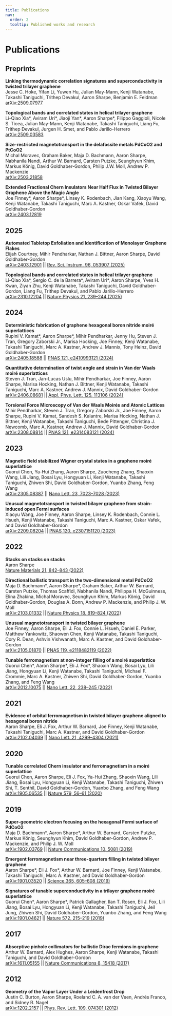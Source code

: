 ```yaml
---
title: Publications
nav:
  order: 2
  tooltip: Published works and research
---
```


# Publications

## Preprints

**Linking thermodynamic correlation signatures and superconductivity in twisted trilayer graphene**<br/>
Jesse C. Hoke, Yifan Li, Yuwen Hu, Julian May-Mann, Kenji Watanabe, Takashi Taniguchi, Trithep Devakul, Aaron Sharpe, Benjamin E. Feldman<br/>
[arXiv:2509.07977](https://arxiv.org/abs/2509.07977)<br/>

**Topological bands and correlated states in helical trilayer graphene**<br/>
Li-Qiao Xia\*, Aviram Uri\*, Jiaoji Yan\*, Aaron Sharpe\*, Filippo Gaggioli, Nicole S. Ticea, Julian May-Mann, Kenji Watanabe, Takashi Taniguchi, Liang Fu, Trithep Devakul, Jurgen H. Smet, and Pablo Jarillo-Herrero<br/>
[arXiv:2509.03583](https://arxiv.org/abs/2509.03583)<br/>

**Size-restricted magnetotransport in the delafossite metals PdCoO2 and PtCoO2**<br/>
Michal Moravec, Graham Baker, Maja D. Bachmann, Aaron Sharpe, Nabhanila Nandi, Arthur W. Barnard, Carsten Putzke, Seunghyun Khim, Markus König, David Goldhaber-Gordon, Philip J.W. Moll, Andrew P. Mackenzie<br/>
[arXiv:2503.21858](https://arxiv.org/abs/2503.21858)<br/>

**Extended Fractional Chern Insulators Near Half Flux in Twisted Bilayer Graphene Above the Magic Angle**<br/>
Joe Finney\*, Aaron Sharpe\*, Linsey K. Rodenbach, Jian Kang, Xiaoyu Wang, Kenji Watanabe, Takashi Taniguchi, Marc A. Kastner, Oskar Vafek, David Goldhaber-Gordon<br/>
[arXiv:2403.12819](https://arxiv.org/abs/2403.12819)<br/>


## 2025

**Automated Tabletop Exfoliation and Identification of Monolayer Graphene Flakes**<br/>
Elijah Courtney, Mihir Pendharkar, Nathan J. Bittner, Aaron Sharpe, David Goldhaber-Gordon<br/>
[arXiv:2403.12901](https://arxiv.org/abs/2403.12901) || [Rev. Sci. Instrum. 96, 053907 (2025)](https://doi.org/10.1063/5.0255656)<br/>

**Topological bands and correlated states in helical trilayer graphene**<br/>
Li-Qiao Xia\*, Sergio C. de la Barrera\*, Aviram Uri\*, Aaron Sharpe, Yves H. Kwan, Ziyan Zhu, Kenji Watanabe, Takashi Taniguchi, David Goldhaber-Gordon, Liang Fu, Trithep Devakul, and Pablo Jarillo-Herrero<br/>
[arXiv:2310.12204](https://arxiv.org/abs/2310.12204) || [Nature Physics 21, 239–244 (2025)](https://www.nature.com/articles/s41567-024-02731-6)<br/>


## 2024

**Deterministic fabrication of graphene hexagonal boron nitride moiré superlattices**<br/>
Rupini V. Kamat\*, Aaron Sharpe\*, Mihir Pendharkar, Jenny Hu, Steven J. Tran, Gregory Zaborski Jr., Marisa Hocking, Joe Finney, Kenji Watanabe, Takashi Taniguchi, Marc A. Kastner, Andrew J. Mannix, Tony Heinz, David Goldhaber-Gordon<br/>
[arXiv:2405.18588](https://arxiv.org/abs/2405.18588) || [PNAS 121, e2410993121 (2024)](https://www.pnas.org/doi/10.1073/pnas.2410993121)<br/>

**Quantitative determination of twist angle and strain in Van der Waals moiré superlattices**<br/>
Steven J. Tran, Jan-Lucas Uslu, Mihir Pendharkar, Joe Finney, Aaron Sharpe, Marisa Hocking, Nathan J. Bittner, Kenji Watanabe, Takashi Taniguchi, Marc A. Kastner, Andrew J. Mannix, David Goldhaber-Gordon<br/>
[arXiv:2406.08681](https://arxiv.org/abs/2406.08681) || [Appl. Phys. Lett. 125, 113106 (2024)](https://doi.org/10.1063/5.0223777)<br/>

**Torsional Force Microscopy of Van der Waals Moirés and Atomic Lattices**<br/>
Mihir Pendharkar, Steven J. Tran, Gregory Zaborski Jr., Joe Finney, Aaron Sharpe, Rupini V. Kamat, Sandesh S. Kalantre, Marisa Hocking, Nathan J. Bittner, Kenji Watanabe, Takashi Taniguchi, Bede Pittenger, Christina J. Newcomb, Marc A. Kastner, Andrew J. Mannix, David Goldhaber-Gordon<br/>
[arXiv:2308.08814](https://arxiv.org/abs/2308.08814) || [PNAS 121, e2314083121 (2024)](https://www.pnas.org/doi/abs/10.1073/pnas.2314083121)<br/>



## 2023

**Magnetic field stabilized Wigner crystal states in a graphene moiré superlattice**<br/>
Guorui Chen, Ya-Hui Zhang, Aaron Sharpe, Zuocheng Zhang, Shaoxin Wang, Lili Jiang, Bosai Lyu, Hongyuan Li, Kenji Watanabe, Takashi Taniguchi, Zhiwen Shi, David Goldhaber-Gordon, Yuanbo Zhang, Feng Wang<br/>
[arXiv:2305.08387](https://arxiv.org/abs/2305.08387) || [Nano Lett. 23, 7023–7028 (2023)](https://doi.org/10.1021/acs.nanolett.3c01741)<br/>

**Unusual magnetotransport in twisted bilayer graphene from strain-induced open Fermi surfaces**<br/>
Xiaoyu Wang, Joe Finney, Aaron Sharpe, Linsey K. Rodenbach, Connie L. Hsueh, Kenji Watanabe, Takashi Taniguchi, Marc A. Kastner, Oskar Vafek, and David Goldhaber-Gordon<br/>
[arXiv:2209.08204](https://arxiv.org/abs/2209.08204) || [PNAS 120, e2307151120 (2023)](https://www.pnas.org/doi/10.1073/pnas.2307151120)<br/>


## 2022

**Stacks on stacks on stacks**<br/>
Aaron Sharpe<br/>
[Nature Materials 21, 842–843 (2022)](https://www.nature.com/articles/s41563-022-01314-1)<br/>

**Directional ballistic transport in the two-dimensional metal PdCoO2**<br/>
Maja D. Bachmann\*, Aaron Sharpe\*, Graham Baker, Arthur W. Barnard, Carsten Putzke, Thomas Scaffidi, Nabhanila Nandi, Philippa H. McGuinness, Elina Zhakina, Michal Moravec, Seunghyun Khim, Markus König, David Goldhaber-Gordon, Douglas A. Bonn, Andrew P. Mackenzie, and Philip J. W. Moll<br/>
[arXiv:2103.01332](https://arxiv.org/abs/2103.01332) || [Nature Physics 18, 819–824 (2022)](https://www.nature.com/articles/s41567-022-01570-7)<br/>

**Unusual magnetotransport in twisted bilayer graphene**<br/>
Joe Finney, Aaron Sharpe, Eli J. Fox, Connie L. Hsueh, Daniel E. Parker, Matthew Yankowitz, Shaowen Chen, Kenji Watanabe, Takashi Taniguchi, Cory R. Dean, Ashvin Vishwanath, Marc A. Kastner, and David Goldhaber-Gordon<br/>
[arXiv:2105.01870](https://arxiv.org/abs/2105.01870) || [PNAS 119, e2118482119 (2022)](https://www.pnas.org/doi/10.1073/pnas.2118482119)<br/>

**Tunable ferromagnetism at non-integer filling of a moiré superlattice**<br/>
Guorui Chen\*, Aaron Sharpe\*, Eli J. Fox\*, Shaoxin Wang, Bosai Lyu, Lili Jiang, Hongyuan Li, Kenji Watanabe, Takashi Taniguchi, Michael F. Crommie, Marc A. Kastner, Zhiwen Shi, David Goldhaber-Gordon, Yuanbo Zhang, and Feng Wang<br/>
[arXiv:2012.10075](https://arxiv.org/abs/2012.10075) || [Nano Lett. 22, 238–245 (2022)](https://pubs.acs.org/doi/10.1021/acs.nanolett.1c03699)<br/>


## 2021

**Evidence of orbital ferromagnetism in twisted bilayer graphene aligned to hexagonal boron nitride**<br/>
Aaron Sharpe, Eli J. Fox, Arthur W. Barnard, Joe Finney, Kenji Watanabe, Takashi Taniguchi, Marc A. Kastner, and David Goldhaber-Gordon<br/>
[arXiv:2102.04039](https://arxiv.org/abs/2102.04039) || [Nano Lett. 21, 4299–4304 (2021)](https://pubs.acs.org/doi/full/10.1021/acs.nanolett.1c00696)<br/>


## 2020

**Tunable correlated Chern insulator and ferromagnetism in a moiré superlattice**<br/>
Guorui Chen, Aaron Sharpe, Eli J. Fox, Ya-Hui Zhang, Shaoxin Wang, Lili Jiang, Bosai Lyu, Hongyuan Li, Kenji Watanabe, Takashi Taniguchi, Zhiwen Shi, T. Senthil, David Goldhaber-Gordon, Yuanbo Zhang, and Feng Wang<br/>
[arXiv:1905.06535](https://arxiv.org/abs/1905.06535) || [Nature 579, 56–61 (2020)](https://www.nature.com/articles/s41586-020-2049-7)<br/>


## 2019

**Super-geometric electron focusing on the hexagonal Fermi surface of PdCoO2**<br/>
Maja D. Bachmann\*, Aaron Sharpe\*, Arthur W. Barnard, Carsten Putzke, Markus König, Seunghyun Khim, David Goldhaber-Gordon, Andrew P. Mackenzie, and Philip J. W. Moll<br/>
[arXiv:1902.03769](https://arxiv.org/abs/1902.03769) || [Nature Communications 10, 5081 (2019)](https://www.nature.com/articles/s41467-019-13020-9)<br/>

**Emergent ferromagnetism near three-quarters filling in twisted bilayer graphene**<br/>
Aaron Sharpe\*, Eli J. Fox\*, Arthur W. Barnard, Joe Finney, Kenji Watanabe, Takashi Taniguchi, Marc A. Kastner, and David Goldhaber-Gordon<br/>
[arXiv:1901.03520](https://arxiv.org/abs/1901.03520) || [Science 365, 605–608 (2019)](https://science.sciencemag.org/content/365/6453/605)<br/>

**Signatures of tunable superconductivity in a trilayer graphene moiré superlattice**<br/>
Guorui Chen\*, Aaron Sharpe\*, Patrick Gallagher, Ilan T. Rosen, Eli J. Fox, Lili Jiang, Bosai Lyu, Hongyuan Li, Kenji Watanabe, Takashi Taniguchi, Jeil Jung, Zhiwen Shi, David Goldhaber-Gordon, Yuanbo Zhang, and Feng Wang<br/>
[arXiv:1901.04621](https://arxiv.org/abs/1901.04621) || [Nature 572, 215–219 (2019)](https://www.nature.com/articles/s41586-019-1393-y)<br/>


## 2017

**Absorptive pinhole collimators for ballistic Dirac fermions in graphene**<br/>
Arthur W. Barnard, Alex Hughes, Aaron Sharpe, Kenji Watanabe, Takashi Taniguchi, and David Goldhaber-Gordon<br/>
[arXiv:1611.05155](https://arxiv.org/abs/1611.05155) || [Nature Communications 8, 15418 (2017)](https://www.nature.com/articles/ncomms15418)<br/>


## 2012

**Geometry of the Vapor Layer Under a Leidenfrost Drop**<br/>
Justin C. Burton, Aaron Sharpe, Roeland C. A. van der Veen, Andrés Franco, and Sidney R. Nagel<br/>
[arXiv:1202.2157](https://arxiv.org/abs/1202.2157) || [Phys. Rev. Lett. 109, 074301 (2012)](https://link.aps.org/doi/10.1103/PhysRevLett.109.074301)<br/>
